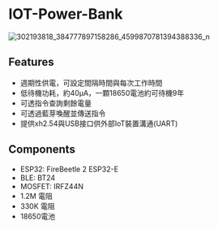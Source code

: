 # IOT-Power-Bank
![302193818_384777897158286_4599870781394388336_n](https://user-images.githubusercontent.com/11406257/187969320-1f63c687-51ee-4be1-a640-60f190089abf.jpg)

## Features
- 週期性供電，可設定間隔時間與每次工作時間
- 低待機功耗，約40µA，一顆18650電池約可待機9年
- 可透指令查詢剩餘電量
- 可透過藍芽喚醒並傳送指令
- 提供xh2.54與USB接口供外部IoT裝置溝通(UART)

## Components
- ESP32: FireBeetle 2 ESP32-E 
- BLE: BT24
- MOSFET: IRFZ44N
- 1.2M 電阻
- 330K 電阻
- 18650電池
